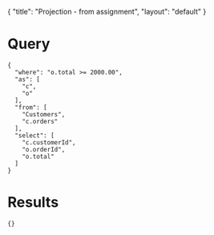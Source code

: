 {
	"title": "Projection - from assignment",
	"layout": "default"
}
# Query
	{
	  "where": "o.total >= 2000.00", 
	  "as": [
	    "c", 
	    "o"
	  ], 
	  "from": [
	    "Customers", 
	    "c.orders"
	  ], 
	  "select": [
	    "c.customerId", 
	    "o.orderId", 
	    "o.total"
	  ]
	}
# Results
	{}
